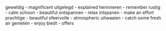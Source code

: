 geweldig - magnificent
uitgelegd - explained
herinneren - remember
rustig - calm
schoon - beautiful
ontspannen - relax
intspanen - make an effort
prachtige - beautiful
sfeervolle - atmospheric
uitwaaien - catch some fresh air
genieten - enjoy
biedt - offers
